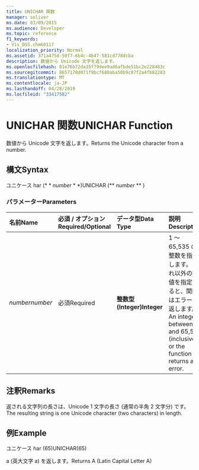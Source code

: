 ```yaml
---
title: UNICHAR 関数
manager: soliver
ms.date: 03/09/2015
ms.audience: Developer
ms.topic: reference
f1_keywords:
- Vis_DSS.chm60117
localization_priority: Normal
ms.assetid: 371a475d-50f7-6b4c-4b47-581cd778dcba
description: 数値から Unicode 文字を返します。
ms.openlocfilehash: 81e76b72da35f79dee9ad6afbde51bc2e228483c
ms.sourcegitcommit: 8657170d071f9bcf680aba50b9c07f2a4fb82283
ms.translationtype: MT
ms.contentlocale: ja-JP
ms.lasthandoff: 04/28/2019
ms.locfileid: "33417582"
---
```

# <a name="unichar-function"></a><span data-ttu-id="c9f3b-103">UNICHAR 関数</span><span class="sxs-lookup"><span data-stu-id="c9f3b-103">UNICHAR Function</span></span>

<span data-ttu-id="c9f3b-104">数値から Unicode 文字を返します。</span><span class="sxs-lookup"><span data-stu-id="c9f3b-104">Returns the Unicode character from a number.</span></span> 
  
## <a name="syntax"></a><span data-ttu-id="c9f3b-105">構文</span><span class="sxs-lookup"><span data-stu-id="c9f3b-105">Syntax</span></span>

<span data-ttu-id="c9f3b-106">ユニケース har (\* \* *number* \* \*)</span><span class="sxs-lookup"><span data-stu-id="c9f3b-106">UNICHAR (\*\* *number* \*\* )</span></span> 
  
### <a name="parameters"></a><span data-ttu-id="c9f3b-107">パラメーター</span><span class="sxs-lookup"><span data-stu-id="c9f3b-107">Parameters</span></span>

|<span data-ttu-id="c9f3b-108">**名前**</span><span class="sxs-lookup"><span data-stu-id="c9f3b-108">**Name**</span></span>|<span data-ttu-id="c9f3b-109">**必須 / オプション**</span><span class="sxs-lookup"><span data-stu-id="c9f3b-109">**Required/Optional**</span></span>|<span data-ttu-id="c9f3b-110">**データ型**</span><span class="sxs-lookup"><span data-stu-id="c9f3b-110">**Data Type**</span></span>|<span data-ttu-id="c9f3b-111">**説明**</span><span class="sxs-lookup"><span data-stu-id="c9f3b-111">**Description**</span></span>|
|:-----|:-----|:-----|:-----|
| <span data-ttu-id="c9f3b-112">_number_</span><span class="sxs-lookup"><span data-stu-id="c9f3b-112">_number_</span></span> <br/> |<span data-ttu-id="c9f3b-113">必須</span><span class="sxs-lookup"><span data-stu-id="c9f3b-113">Required</span></span>  <br/> |<span data-ttu-id="c9f3b-114">**整数型 (Integer)**</span><span class="sxs-lookup"><span data-stu-id="c9f3b-114">**Integer**</span></span> <br/> |<span data-ttu-id="c9f3b-115">1 ～ 65,535 の整数を指定します。これ以外の数値を指定すると、関数はエラーを返します。</span><span class="sxs-lookup"><span data-stu-id="c9f3b-115">An integer between 1 and 65,535 (inclusive), or the function returns an error.</span></span>  <br/> |
   
## <a name="remarks"></a><span data-ttu-id="c9f3b-116">注釈</span><span class="sxs-lookup"><span data-stu-id="c9f3b-116">Remarks</span></span>

<span data-ttu-id="c9f3b-117">返される文字列の長さは、Unicode 1 文字の長さ (通常の半角 2 文字分) です。</span><span class="sxs-lookup"><span data-stu-id="c9f3b-117">The resulting string is one Unicode character (two characters) in length.</span></span> 
  
## <a name="example"></a><span data-ttu-id="c9f3b-118">例</span><span class="sxs-lookup"><span data-stu-id="c9f3b-118">Example</span></span>

<span data-ttu-id="c9f3b-119">ユニケース har (65)</span><span class="sxs-lookup"><span data-stu-id="c9f3b-119">UNICHAR(65)</span></span> 
  
<span data-ttu-id="c9f3b-120">a (英大文字 a) を返します。</span><span class="sxs-lookup"><span data-stu-id="c9f3b-120">Returns A (Latin Capital Letter A)</span></span> 
  

